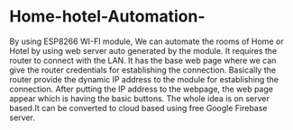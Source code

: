 # Home-hotel-Automation-
By using ESP8266 WI-FI module, We can automate the rooms of Home or Hotel by using web server auto generated by the module. It requires the router to connect with the LAN.
It has the base web page where we can give the router credentials for establishing the connection. 
Basically the router provide the dynamic IP address to the module for establishing the connection. 
After putting the IP address to the webpage, the web page appear which is having the basic buttons. 
The whole idea is on server based.It can be converted to cloud based using free Google Firebase server.
